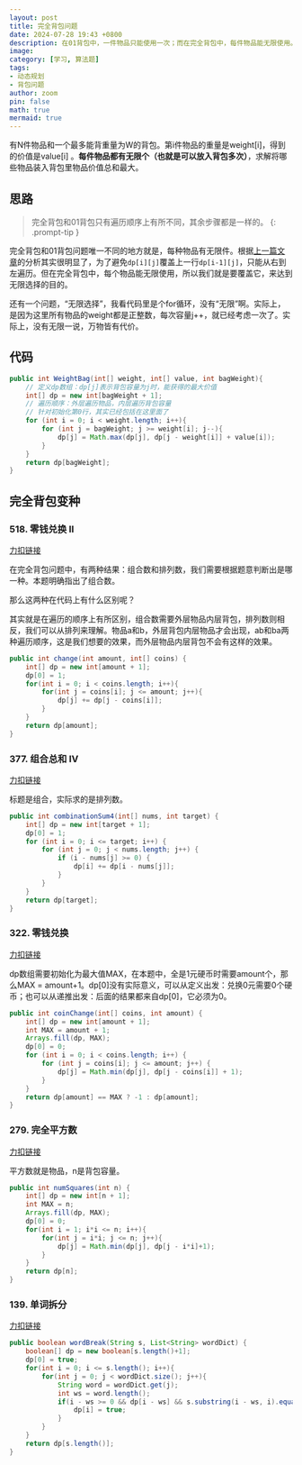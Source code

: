 ```yaml
---
layout: post
title: 完全背包问题
date: 2024-07-28 19:43 +0800
description: 在01背包中，一件物品只能使用一次；而在完全背包中，每件物品能无限使用。
image:
category: [学习, 算法题]
tags:
- 动态规划
- 背包问题
author: zoom
pin: false
math: true
mermaid: true
---
```

有N件物品和一个最多能背重量为W的背包。第i件物品的重量是weight[i]，得到的价值是value[i] 。**每件物品都有无限个（也就是可以放入背包多次）**，求解将哪些物品装入背包里物品价值总和最大。

## 思路

> 完全背包和01背包只有遍历顺序上有所不同，其余步骤都是一样的。
{: .prompt-tip }

完全背包和01背包问题唯一不同的地方就是，每种物品有无限件。根据[上一篇文章](https://zoomqaq.xyz/posts/01%E8%83%8C%E5%8C%85%E9%97%AE%E9%A2%98/#%E4%B8%80%E7%BB%B4dp)的分析其实很明显了，为了避免`dp[i][j]`覆盖上一行`dp[i-1][j]`，只能从右到左遍历。但在完全背包中，每个物品能无限使用，所以我们就是要覆盖它，来达到无限选择的目的。

还有一个问题，“无限选择”，我看代码里是个for循环，没有“无限”啊。实际上，是因为这里所有物品的weight都是正整数，每次容量j++，就已经考虑一次了。实际上，没有无限一说，万物皆有代价。

## 代码

```java
public int WeightBag(int[] weight, int[] value, int bagWeight){
    // 定义dp数组：dp[j]表示背包容量为j时，能获得的最大价值
    int[] dp = new int[bagWeight + 1];
    // 遍历顺序：外层遍历物品，内层遍历背包容量
    // 针对初始化第0行，其实已经包括在这里面了
    for (int i = 0; i < weight.length; i++){
        for (int j = bagWeight; j >= weight[i]; j--){
            dp[j] = Math.max(dp[j], dp[j - weight[i]] + value[i]);
        }
    }
    return dp[bagWeight];
}
```

## 完全背包变种

### 518. 零钱兑换 II

[力扣链接](https://leetcode.cn/problems/coin-change-ii/)

在完全背包问题中，有两种结果：组合数和排列数，我们需要根据题意判断出是哪一种。本题明确指出了组合数。

那么这两种在代码上有什么区别呢？

其实就是在遍历的顺序上有所区别，组合数需要外层物品内层背包，排列数则相反，我们可以从排列来理解。物品a和b，外层背包内层物品才会出现，ab和ba两种遍历顺序，这是我们想要的效果，而外层物品内层背包不会有这样的效果。

```java
public int change(int amount, int[] coins) {
    int[] dp = new int[amount + 1];
    dp[0] = 1;
    for(int i = 0; i < coins.length; i++){
    	for(int j = coins[i]; j <= amount; j++){
    		dp[j] += dp[j - coins[i]];
    	}
    }
    return dp[amount];
}
```



### 377. 组合总和 Ⅳ

[力扣链接](https://leetcode.cn/problems/combination-sum-iv/)

标题是组合，实际求的是排列数。

```java
public int combinationSum4(int[] nums, int target) {
    int[] dp = new int[target + 1];
    dp[0] = 1;
    for (int i = 0; i <= target; i++) {
    	for (int j = 0; j < nums.length; j++) {
    		if (i - nums[j] >= 0) {
    			dp[i] += dp[i - nums[j]];
    		}
    	}
    }
    return dp[target];
}
```



### 322. 零钱兑换

[力扣链接](https://leetcode.cn/problems/coin-change/)

dp数组需要初始化为最大值MAX，在本题中，全是1元硬币时需要amount个，那么MAX = amount+1。dp[0]没有实际意义，可以从定义出发：兑换0元需要0个硬币；也可以从递推出发：后面的结果都来自dp[0]，它必须为0。

```java
public int coinChange(int[] coins, int amount) {
    int[] dp = new int[amount + 1];
    int MAX = amount + 1;
    Arrays.fill(dp, MAX);
    dp[0] = 0;
    for (int i = 0; i < coins.length; i++) {
        for (int j = coins[i]; j <= amount; j++) {
            dp[j] = Math.min(dp[j], dp[j - coins[i]] + 1);
        }
    }
    return dp[amount] == MAX ? -1 : dp[amount];
}
```



### 279. 完全平方数

[力扣链接](https://leetcode.cn/problems/perfect-squares/)

平方数就是物品，n是背包容量。

```java
public int numSquares(int n) {
    int[] dp = new int[n + 1];
    int MAX = n;
    Arrays.fill(dp, MAX);
    dp[0] = 0;
    for(int i = 1; i*i <= n; i++){
        for(int j = i*i; j <= n; j++){
            dp[j] = Math.min(dp[j], dp[j - i*i]+1);
        }
    }
    return dp[n];
}
```



### 139. 单词拆分

[力扣链接](https://leetcode.cn/problems/word-break/)

```java
public boolean wordBreak(String s, List<String> wordDict) {
    boolean[] dp = new boolean[s.length()+1];
    dp[0] = true;
    for(int i = 0; i <= s.length(); i++){
        for(int j = 0; j < wordDict.size(); j++){
            String word = wordDict.get(j);
            int ws = word.length();
            if(i - ws >= 0 && dp[i - ws] && s.substring(i - ws, i).equals(word)){
                dp[i] = true;
            }
        }
    }
    return dp[s.length()];
}
```

